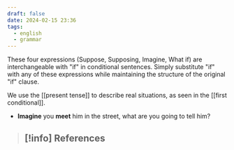 ```yaml
---
draft: false
date: 2024-02-15 23:36
tags:
  - english
  - grammar
---
```


These four expressions (Suppose, Supposing, Imagine, What if) are interchangeable with "if" in conditional sentences. Simply substitute "if" with any of these expressions while maintaining the structure of the original "if" clause.

We use the [[present tense]] to describe real situations, as seen in the [[first conditional]].

- **Imagine** you **meet** him in the street, what are you going to tell him?




> [!info] References
> - 
